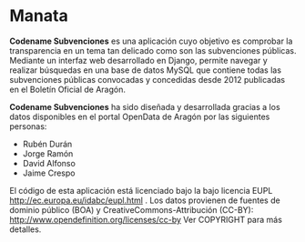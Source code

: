 Manata
======

**Codename Subvenciones** es una aplicación cuyo objetivo es comprobar la transparencia en un tema tan delicado como son las subvenciones públicas. Mediante un interfaz web desarrollado en Django, permite navegar y realizar búsquedas en una base de datos MySQL que contiene todas las subvenciones públicas convocadas y concedidas desde 2012 publicadas en el Boletín Oficial de Aragón.

**Codename Subvenciones** ha sido diseñada y desarrollada gracias a los datos disponibles en el portal OpenData de Aragón por las siguientes personas:
 * Rubén Durán
 * Jorge Ramón
 * David Alfonso
 * Jaime Crespo

El código de esta aplicación está licenciado bajo la bajo licencia EUPL http://ec.europa.eu/idabc/eupl.html . Los datos provienen de fuentes de dominio público (BOA) y CreativeCommons-Attribución (CC-BY): http://www.opendefinition.org/licenses/cc-by Ver COPYRIGHT para más detalles.
